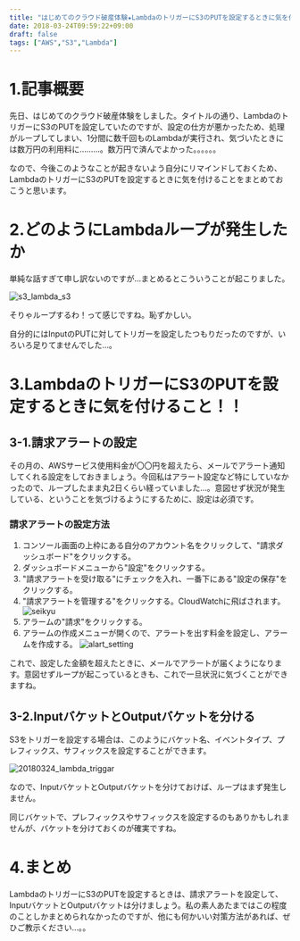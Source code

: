 ```yaml
---
title: "はじめてのクラウド破産体験★LambdaのトリガーにS3のPUTを設定するときに気を付けること！！"
date: 2018-03-24T09:59:22+09:00
draft: false
tags: ["AWS","S3","Lambda"]
---
```


# 1.記事概要

先日、はじめてのクラウド破産体験をしました。タイトルの通り、LambdaのトリガーにS3のPUTを設定していたのですが、設定の仕方が悪かったため、処理がループしてしまい、1分間に数千回ものLambdaが実行され、気づいたときには数万円の利用料に………。数万円で済んでよかった。。。。。。

なので、今後このようなことが起きないよう自分にリマインドしておくため、LambdaのトリガーにS3のPUTを設定するときに気を付けることをまとめておこうと思います。

# 2.どのようにLambdaループが発生したか

単純な話すぎて申し訳ないのですが…まとめるとこういうことが起こりました。

![s3_lambda_s3](/images/s3_lambda_s3.png)

そりゃループするわ！って感じですね。恥ずかしい。

自分的にはInputのPUTに対してトリガーを設定したつもりだったのですが、いろいろ足りてませんでした…。

# 3.LambdaのトリガーにS3のPUTを設定するときに気を付けること！！

## 3-1.請求アラートの設定

その月の、AWSサービス使用料金が〇〇円を超えたら、メールでアラート通知してくれる設定をしておきましょう。今回私はアラート設定など特にしていなかったので、ループしたまま丸2日くらい経っていました…。意図せず状況が発生している、ということを気づけるようにするために、設定は必須です。

### 請求アラートの設定方法

1. コンソール画面の上枠にある自分のアカウント名をクリックして、"請求ダッシュボード"をクリックする。
2. ダッシュボードメニューから"設定"をクリックする。
3. "請求アラートを受け取る"にチェックを入れ、一番下にある"設定の保存"をクリックする。
4. "請求アラートを管理する"をクリックする。CloudWatchに飛ばされます。
![seikyu](/images/seikyu.png)
5. アラームの"請求"をクリックする。
6. アラームの作成メニューが開くので、アラートを出す料金を設定し、アラームを作成する。
![alart_setting](/images/alart_setting.png)

これで、設定した金額を超えたときに、メールでアラートが届くようになります。意図せずループが起こっているときも、これで一旦状況に気づくことができますね。

## 3-2.InputバケットとOutputバケットを分ける

S3をトリガーを設定する場合は、このようにバケット名、イベントタイプ、プレフィックス、サフィックスを設定することができます。

![20180324_lambda_triggar](/images/20180324_lambda_triggar.png)

なので、InputバケットとOutputバケットを分けておけば、ループはまず発生しません。

同じバケットで、プレフィックスやサフィックスを設定するのもありかもしれませんが、バケットを分けておくのが確実ですね。

# 4.まとめ
 LambdaのトリガーにS3のPUTを設定するときは、請求アラートを設定して、InputバケットとOutputバケットは分けましょう。私の素人あたまではこの程度のことしかまとめられなかったのですが、他にも何かいい対策方法があれば、ぜひご教示ください…。。